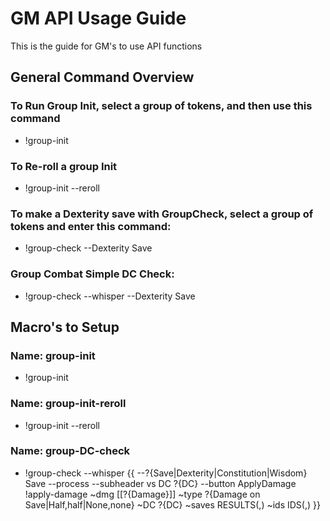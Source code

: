 # GM API Usage Guide

This is the guide for GM's to use API functions

## General Command Overview

### To Run Group Init, select a group of tokens, and then use this command 
* !group-init

### To Re-roll a group Init
* !group-init --reroll

### To make a Dexterity save with GroupCheck, select a group of tokens and enter this command:
* !group-check --Dexterity Save

### Group Combat Simple DC Check:

* !group-check --whisper --Dexterity Save

## Macro's to Setup

### Name: group-init
* !group-init

### Name: group-init-reroll
* !group-init --reroll

### Name: group-DC-check
* !group-check --whisper {{
--?{Save|Dexterity|Constitution|Wisdom} Save
--process
--subheader vs DC ?{DC}
--button ApplyDamage !apply-damage
~dmg [[?{Damage}]]
~type ?{Damage on Save|Half,half|None,none}
~DC ?{DC}
~saves RESULTS(,)
~ids IDS(,)
}}

